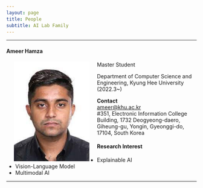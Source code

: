 ```yaml
---
layout: page
title: People 
subtitle: AI Lab Family
---
```


<hr>

#### Ameer Hamza
  
<img src="https://raw.githubusercontent.com/ailabkhu/ailabkhu.github.io/master/img/AmeerHamza.jpg" width="200" height="265" align="left" hspace="20" />
Master Student        

Department of Computer Science and Engineering, Kyung Hee University (2022.3~)        
            

**Contact**  
ameer@khu.ac.kr                       
#351, Electronic Information College Building, 1732 Deogyeong-daero, Giheung-gu, Yongin, Gyeonggi-do, 17104, South Korea  

#### Research Interest
* Explainable AI
* Vision-Language Model
* Multimodal AI

<hr>
